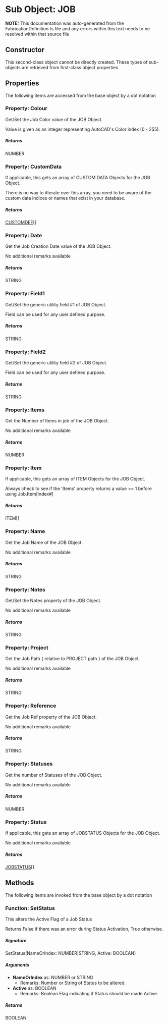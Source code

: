 # Sub Object: JOB
**NOTE:** This documentation was auto-generated from the FabricationDefinition.ts file and any errors within this text needs to be resolved within that source file
## Constructor
This second-class object cannot be directly created. These types of sub-objects are retrieved from first-class object properties
## Properties
The following items are accessed from the base object by a dot notation
### Property: Colour
Get/Set the Job Color value of the JOB Object.

Value is given as an integer representing AutoCAD's Color index (0 - 255).
##### Returns
NUMBER
### Property: CustomData
If applicable, this gets an array of CUSTOM DATA Objects for the JOB Object.

There is no way to itterate over this array, you need to be aware of the custom data indices or names that exist in your database.
##### Returns
[CUSTOMDEF](https://github.com/AgileBIM/FabCOD/blob/main/docs/wiki/CUSTOMDEF-SubObject.md)[]
### Property: Date
Get the Job Creation Date value of the JOB Object.

No additional remarks available
##### Returns
STRING
### Property: Field1
Get/Set the generic utility field #1 of JOB Object.

Field can be used for any user defined purpose.
##### Returns
STRING
### Property: Field2
Get/Set the generic utility field #2 of JOB Object.

Field can be used for any user defined purpose.
##### Returns
STRING
### Property: Items
Get the Number of Items in job of the JOB Object.

No additional remarks available
##### Returns
NUMBER
### Property: Item
If applicable, this gets an array of ITEM Objects for the JOB Object.

Always check to see if the 'Items' property returns a value >= 1 before using Job.Item[index#]
##### Returns
ITEM[]
### Property: Name
Get the Job Name of the JOB Object.

No additional remarks available
##### Returns
STRING
### Property: Notes
Get/Set the Notes property of the JOB Object.

No additional remarks available
##### Returns
STRING
### Property: Project
Get the Job Path { relative to PROJECT path } of the JOB Object.

No additional remarks available
##### Returns
STRING
### Property: Reference
Get the Job Ref property of the JOB Object.

No additional remarks available
##### Returns
STRING
### Property: Statuses
Get the number of Statuses of the JOB Object.

No additional remarks available
##### Returns
NUMBER
### Property: Status
If applicable, this gets an array of JOBSTATUS Objects for the JOB Object.

No additional remarks available
##### Returns
[JOBSTATUS](https://github.com/AgileBIM/FabCOD/blob/main/docs/wiki/JOBSTATUS-SubObject.md)[]
## Methods
The following items are invoked from the base object by a dot notation
### Function: SetStatus
This alters the Active Flag of a Job Status

Returns False if there was an error during Status Activation, True otherwise.
##### Signature
SetStatus(NameOrIndex: NUMBER|STRING, Active: BOOLEAN)
##### Arguments
- **NameOrIndex** as: NUMBER or STRING
  - Remarks: Number or String of Status to be altered.
- **Active** as: BOOLEAN
  - Remarks: Boolean Flag indicating if Status should be made Active.
##### Returns
BOOLEAN
